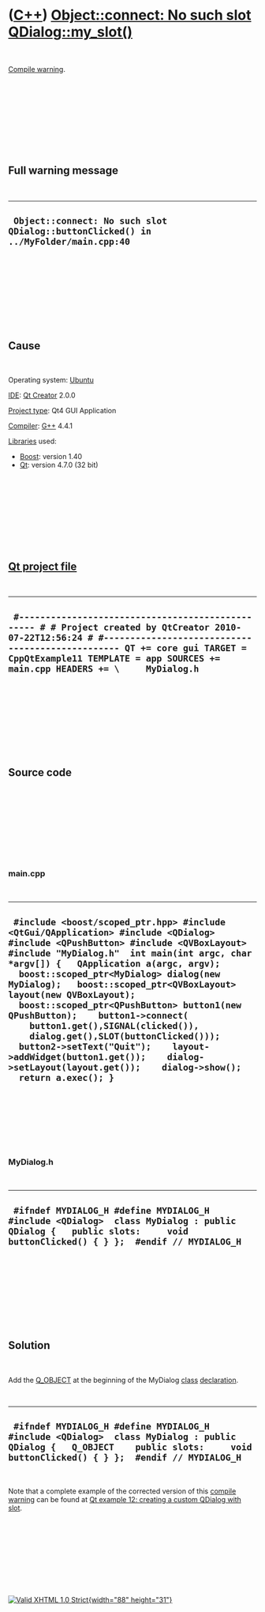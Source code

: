



 

 

 

 

 

([C++](Cpp.htm)) [Object::connect: No such slot QDialog::my\_slot()](CppCompileWarningNoSuchSlot.htm)
=====================================================================================================

 

[Compile warning](CppCompileWarning.htm).

 

 

 

 

 

Full warning message
--------------------

 

  --------------------------------------------------------------------------------------
  ` Object::connect: No such slot QDialog::buttonClicked() in ../MyFolder/main.cpp:40`
  --------------------------------------------------------------------------------------

 

 

 

 

 

Cause
-----

 

Operating system:
[Ubuntu](http://en.wikipedia.org/wiki/Ubuntu_%28operating_system%29)

[IDE](CppIde.htm): [Qt Creator](CppQt.htm) 2.0.0

[Project type](CppQtProjectType.htm): Qt4 GUI Application

[Compiler](CppCompiler.htm): [G++](CppGpp.htm) 4.4.1

[Libraries](CppLibrary.htm) used:

-   [Boost](CppBoost.htm): version 1.40
-   [Qt](CppQt.htm): version 4.7.0 (32 bit)

 

 

 

 

 

[Qt project file](CppQtProjectFile.htm)
---------------------------------------

 

  -----------------------------------------------------------------------------------------------------------------------------------------------------------------------------------------------------------------------------------------------------------------------
  ` #------------------------------------------------- # # Project created by QtCreator 2010-07-22T12:56:24 # #------------------------------------------------- QT += core gui TARGET = CppQtExample11 TEMPLATE = app SOURCES += main.cpp HEADERS += \     MyDialog.h`
  -----------------------------------------------------------------------------------------------------------------------------------------------------------------------------------------------------------------------------------------------------------------------

 

 

 

 

 

Source code
-----------

 

 

 

 

 

### main.cpp

 

  ----------------------------------------------------------------------------------------------------------------------------------------------------------------------------------------------------------------------------------------------------------------------------------------------------------------------------------------------------------------------------------------------------------------------------------------------------------------------------------------------------------------------------------------------------------------------------------------------------------------------------------------------------
  ` #include <boost/scoped_ptr.hpp> #include <QtGui/QApplication> #include <QDialog> #include <QPushButton> #include <QVBoxLayout> #include "MyDialog.h"  int main(int argc, char *argv[]) {   QApplication a(argc, argv);   boost::scoped_ptr<MyDialog> dialog(new MyDialog);   boost::scoped_ptr<QVBoxLayout> layout(new QVBoxLayout);   boost::scoped_ptr<QPushButton> button1(new QPushButton);    button1->connect(     button1.get(),SIGNAL(clicked()),     dialog.get(),SLOT(buttonClicked()));   button2->setText("Quit");    layout->addWidget(button1.get());    dialog->setLayout(layout.get());    dialog->show();   return a.exec(); }`
  ----------------------------------------------------------------------------------------------------------------------------------------------------------------------------------------------------------------------------------------------------------------------------------------------------------------------------------------------------------------------------------------------------------------------------------------------------------------------------------------------------------------------------------------------------------------------------------------------------------------------------------------------------

 

 

 

 

### MyDialog.h

 

  -----------------------------------------------------------------------------------------------------------------------------------------------------------------------
  ` #ifndef MYDIALOG_H #define MYDIALOG_H  #include <QDialog>  class MyDialog : public QDialog {   public slots:     void buttonClicked() { } };  #endif // MYDIALOG_H`
  -----------------------------------------------------------------------------------------------------------------------------------------------------------------------

 

 

 

 

 

Solution
--------

 

Add the [Q\_OBJECT](CppQ_OBJECT.htm) at the beginning of the MyDialog
[class](CppClass.htm) [declaration](CppDeclaration.htm).

 

  -----------------------------------------------------------------------------------------------------------------------------------------------------------------------------------
  ` #ifndef MYDIALOG_H #define MYDIALOG_H  #include <QDialog>  class MyDialog : public QDialog {   Q_OBJECT    public slots:     void buttonClicked() { } };  #endif // MYDIALOG_H`
  -----------------------------------------------------------------------------------------------------------------------------------------------------------------------------------

 

Note that a complete example of the corrected version of this [compile
warning](CppCompileWarning.htm) can be found at [Qt example 12: creating
a custom QDialog with slot](CppQtExample12.htm).

 

 

 

 





 

[![Valid XHTML 1.0 Strict](valid-xhtml10.png){width="88"
height="31"}](http://validator.w3.org/check?uri=referer)
